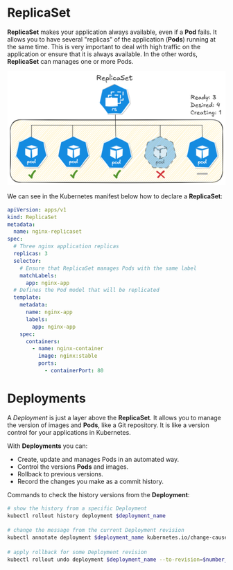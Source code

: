 # ReplicaSet

**ReplicaSet** makes your application always available, even if a **Pod** fails. It allows you to have several "replicas" of the application (**Pods**) running at the same time. This is very important to deal with high traffic on the application or ensure that it is always available. In the other words, **ReplicaSet** can manages one or more Pods.

![ReplicaSet](diagrams/ReplicaSet.png)

We can see in the Kubernetes manifest below how to declare a **ReplicaSet**:

```yml
apiVersion: apps/v1
kind: ReplicaSet
metadata:
  name: nginx-replicaset
spec:
  # Three nginx application replicas
  replicas: 3 
  selector:
    # Ensure that ReplicaSet manages Pods with the same label
    matchLabels:
      app: nginx-app
  # Defines the Pod model that will be replicated
  template: 
    metadata:
      name: nginx-app
      labels:
        app: nginx-app
    spec:
      containers: 
        - name: nginx-container
          image: nginx:stable
          ports:
            - containerPort: 80
```

# Deployments

A *Deployment* is just a layer above the **ReplicaSet**. It allows you to manage the version of images and **Pods**, like a Git repository. It is like a version control for your applications in Kubernetes.

With **Deployments** you can:
- Create, update and manages Pods in an automated way.
- Control the versions **Pods** and images.
- Rollback to previous versions.
- Record the changes you make as a commit history.

Commands to check the history versions from the **Deployment**:

```bash
# show the history from a specific Deployment
kubectl rollout history deployment $deployment_name

# change the message from the current Deployment revision
kubectl annotate deployment $deployment_name kubernetes.io/change-cause="$message_about_the_change"

# apply rollback for some Deployment revision
kubectl rollout undo deployment $deployment_name --to-revision=$number_of_deployment_revision
```